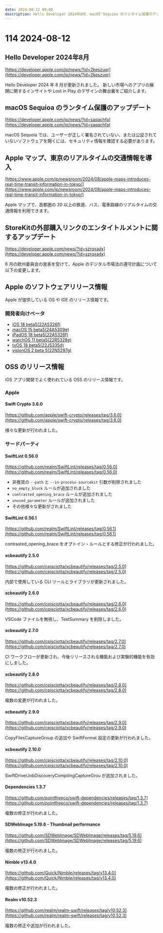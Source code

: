 ```yaml
---
date: 2024-08-12 09:00
description: Hello Developer 2024年8月、macOS Sequioa のランタイム保護のアップデートなど
---
```


# 114 2024-08-12

## Hello Developer 2024年8月

[https://developer.apple.com/jp/news/?id=2keszuqr](https://developer.apple.com/jp/news/?id=2keszuqr)

Hello Developer 2024 年 8 月が更新されました。
新しい市場へのアプリの展開に関するインサイトや Lost in Play のデザインの舞台裏をご紹介します。

## macOS Sequioa のランタイム保護のアップデート

[https://developer.apple.com/jp/news/?id=saqachfa](https://developer.apple.com/jp/news/?id=saqachfa)

macOS Sequoia では、ユーザーが正しく署名されていない、または公証されていないソフトウェアを開くには、セキュリティ情報を確認する必要があります。

## Apple マップ、東京のリアルタイムの交通情報を導入

[https://www.apple.com/jp/newsroom/2024/08/apple-maps-introduces-real-time-transit-information-in-tokyo/](https://www.apple.com/jp/newsroom/2024/08/apple-maps-introduces-real-time-transit-information-in-tokyo/)

Apple マップで、首都圏の 20 以上の鉄道、バス、電車路線のリアルタイムの交通情報を利用できます。

## StoreKitの外部購入リンクのエンタイトルメントに関するアップデート

[https://developer.apple.com/news/?id=szrqxadx](https://developer.apple.com/news/?id=szrqxadx)

6 月の欧州委員会の発表を受けて、Apple のデジタル市場法の遵守計画について以下の変更します。

## Apple のソフトウェアリリース情報

Apple が提供している OS や IDE のリリース情報です。

### 開発者向けベータ

- [iOS 18 beta5(22A5326f)](https://developer.apple.com/news/releases/?id=08052024b)
- [macOS 15 beta5(24A5309e)](https://developer.apple.com/news/releases/?id=08052024d)
- [iPadOS 18 beta5(22A5326f)](https://developer.apple.com/news/releases/?id=08052024c)
- [watchOS 11 beta5(22R5328e)](https://developer.apple.com/news/releases/?id=08052024g)
- [tvOS 18 beta5(22J5335d)](https://developer.apple.com/news/releases/?id=08052024e)
- [visionOS 2 beta 5(22N5297g)](https://developer.apple.com/news/releases/?id=08052024f)

## OSS のリリース情報

iOS アプリ開発でよく使われている OSS のリリース情報です。

### Apple

#### Swift Crypto 3.6.0

[https://github.com/apple/swift-crypto/releases/tag/3.6.0](https://github.com/apple/swift-crypto/releases/tag/3.6.0)

様々な更新が行われました。

### サードパーティ

#### SwiftLint 0.56.0

[https://github.com/realm/SwiftLint/releases/tag/0.56.0](https://github.com/realm/SwiftLint/releases/tag/0.56.0)

- 非推奨の `--path` と `--in-process-sourcekit` 引数が削除されました
- `no_empty_block` ルールが追加されました
- `contrasted_opening_brace` ルールが追加されました
- `unused_parameter` ルールが追加されました
- その他様々な更新がされました

#### SwiftLint 0.56.1

[https://github.com/realm/SwiftLint/releases/tag/0.56.1](https://github.com/realm/SwiftLint/releases/tag/0.56.1)

contrasted_opening_brace をオプトイン・ルールとする修正が行われました。

#### xcbeautify 2.5.0

[https://github.com/cpisciotta/xcbeautify/releases/tag/2.5.0](https://github.com/cpisciotta/xcbeautify/releases/tag/2.5.0)

内部で使用している CLI ツールとライブラリが更新されました。

#### xcbeautify 2.6.0

[https://github.com/cpisciotta/xcbeautify/releases/tag/2.6.0](https://github.com/cpisciotta/xcbeautify/releases/tag/2.6.0)

VSCode ファイルを無視し、TestSummary を削除しました。

#### xcbeautify 2.7.0

[https://github.com/cpisciotta/xcbeautify/releases/tag/2.7.0](https://github.com/cpisciotta/xcbeautify/releases/tag/2.7.0)

CI ワークフローが更新され、今後リリースされる機能および実験的機能を有効にしました。

#### xcbeautify 2.8.0

[https://github.com/cpisciotta/xcbeautify/releases/tag/2.8.0](https://github.com/cpisciotta/xcbeautify/releases/tag/2.8.0)

複数の変更が行われました。

#### xcbeautify 2.9.0

[https://github.com/cpisciotta/xcbeautify/releases/tag/2.9.0](https://github.com/cpisciotta/xcbeautify/releases/tag/2.9.0)

CopyFilesCaptureGroup の追加や SwiftFormat 設定の更新が行われました。

#### xcbeautify 2.10.0

[https://github.com/cpisciotta/xcbeautify/releases/tag/2.10.0](https://github.com/cpisciotta/xcbeautify/releases/tag/2.10.0)

SwiftDriverJobDiscoveryCompilingCaptureGrou が追加されました。

#### Dependencies 1.3.7

[https://github.com/pointfreeco/swift-dependencies/releases/tag/1.3.7](https://github.com/pointfreeco/swift-dependencies/releases/tag/1.3.7)

複数の修正が行われました。

#### SDWebImage 5.19.6 - Thumbnail performance

[https://github.com/SDWebImage/SDWebImage/releases/tag/5.19.6](https://github.com/SDWebImage/SDWebImage/releases/tag/5.19.6)

複数の修正が行われました。

#### Nimble v13.4.0

[https://github.com/Quick/Nimble/releases/tag/v13.4.0](https://github.com/Quick/Nimble/releases/tag/v13.4.0)

複数の修正が行われました。

#### Realm v10.52.3

[https://github.com/realm/realm-swift/releases/tag/v10.52.3](https://github.com/realm/realm-swift/releases/tag/v10.52.3)

複数の修正や追加が行われました。
